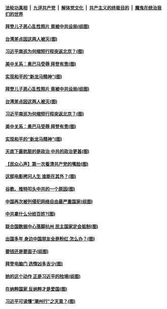 

####  [法轮功真相](../../../../basic/blob/master/README.md?t=10182031) &nbsp;|&nbsp; [九评共产党](../../../../9ping.md/blob/master/README.md?t=10182031) &nbsp;|&nbsp; [解体党文化](../../../../jtdwh.md/blob/master/README.md?t=10182031)  &nbsp;|&nbsp; [共产主义的终极目的](../../../../gczydzjmd.md/blob/master/README.md?t=10182031) &nbsp;|&nbsp; [魔鬼在统治我们的世界](../../../../mgztzwmdsj.md/blob/master/README.md?t=10182031) 

#### [拜登儿子恶心乱性照片 竟被中共设局(组图)](../pages/p4/949631.md?t=10182031) 

#### [台湾差点因这两人被灭(图)](../pages/p4/949582.md?t=10182031) 


#### [习近平南巡为何缩短行程突返北京？(图)](../pages/p4/949598.md?t=10182031) 

#### [美中关系：奥巴马受辱 拜登有责(图)](../pages/p4/949581.md?t=10182031) 

#### [实现和平的“新龙马精神”(图)](../pages/p4/949587.md?t=10182031) 

#### [拜登儿子恶心乱性照片 竟被中共设局(组图)](../pages/p4/949631.md?t=10182031) 

#### [台湾差点因这两人被灭(图)](../pages/p4/949582.md?t=10182031) 


#### [习近平南巡为何缩短行程突返北京？(图)](../pages/p4/949598.md?t=10182031) 

#### [美中关系：奥巴马受辱 拜登有责(图)](../pages/p4/949581.md?t=10182031) 

#### [实现和平的“新龙马精神”(图)](../pages/p4/949587.md?t=10182031) 

#### [天底下最肮脏的是政治 中共的政治更甚(图)](../pages/p4/949579.md?t=10182031) 

#### [【民众心声】第一次看清共产党的嘴脸(图)](../pages/p4/949084.md?t=10182031) 

#### [这部电影拷问人生 谁能在其外？(图)](../pages/p4/949592.md?t=10182031) 

#### [谷歌、推特叩头中共的一个原因(图)](../pages/p4/949586.md?t=10182031) 

#### [中国再次被列侵犯网络自由最严重国家(组图)](../pages/p4/949480.md?t=10182031) 


#### [中共拿什么分给百姓?(图)](../pages/p4/949497.md?t=10182031) 

#### [联合国数据中心落脚杭州 民主国家定会抵制(图)](../pages/p4/949503.md?t=10182031) 

#### [出国多年 身边中国朋友全是粉红 怎么办？(图)](../pages/p4/949487.md?t=10182031) 

#### [要钱还是要面子(组图)](../pages/p4/949483.md?t=10182031) 

#### [拜登电脑门 选情凶多吉少(图)](../pages/p4/949508.md?t=10182031) 

#### [她的这个动作 正是习近平的险境(组图)](../pages/p4/949442.md?t=10182031) 

#### [在纳粹国家 反纳粹才是爱国(图)](../pages/p4/949406.md?t=10182031) 

#### [习近平可读懂“潮州行”之天意？(图)](../pages/p4/949416.md?t=10182031) 

